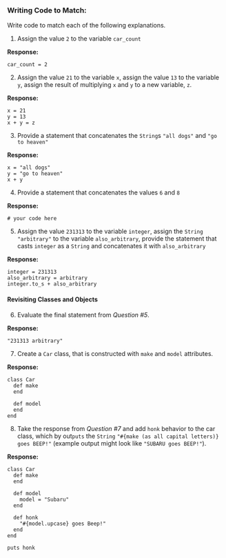 ### Writing Code to Match:

Write code to match each of the following explanations.

1) Assign the value `2` to the variable `car_count`

**Response:**


```
car_count = 2
```

2) Assign the value `21` to the variable `x`, assign the value `13` to the variable `y`, assign the result of multiplying `x` and `y` to a new variable, `z`.

**Response:**

```
x = 21
y = 13
x + y = z
```

3) Provide a statement that concatenates the `String`s `"all dogs"` and `"go to heaven"`

**Response:**

```
x = "all dogs"
y = "go to heaven"
x + y
```

4) Provide a statement that concatenates the values `6` and `8`

**Response:**

```
# your code here
```

5) Assign the value `231313` to the variable `integer`, assign the `String` `"arbitrary"` to the variable `also_arbitrary`, provide the statement that casts `integer` as a `String` and concatenates it with `also_arbitrary`

**Response:**

```
integer = 231313
also_arbitrary = arbitrary
integer.to_s + also_arbitrary
```

#### Revisiting Classes and Objects

6) Evaluate the final statement from *Question #5*.

**Response:**

```
"231313 arbitrary"
```

7) Create a `Car` class, that is constructed with `make` and `model` attributes.

**Response:**

```
class Car
  def make
  end

  def model
  end
end
```

8) Take the response from *Question #7* and add `honk` behavior to the car class, which by out`puts` the `String` `"#{make (as all capital letters)} goes BEEP!"` (example output might look like `"SUBARU goes BEEP!"`).

**Response:**

```
class Car
  def make
  end

  def model
    model = "Subaru"
  end

  def honk
    "#{model.upcase} goes Beep!"
  end
end

puts honk
```
